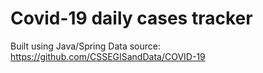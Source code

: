 # Covid-19 daily cases tracker
Built using Java/Spring
Data source: https://github.com/CSSEGISandData/COVID-19

